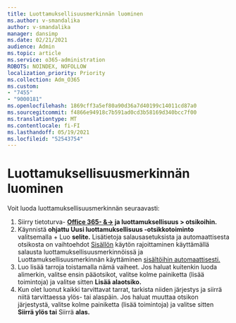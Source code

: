 ```yaml
---
title: Luottamuksellisuusmerkinnän luominen
ms.author: v-smandalika
author: v-smandalika
manager: dansimp
ms.date: 02/21/2021
audience: Admin
ms.topic: article
ms.service: o365-administration
ROBOTS: NOINDEX, NOFOLLOW
localization_priority: Priority
ms.collection: Adm_O365
ms.custom:
- "7455"
- "9000181"
ms.openlocfilehash: 1869cff3a5ef80a90d36a7d40199c14011cd87a0
ms.sourcegitcommit: f4866e94918c7b591ad0cd3b58169d340bcc7f00
ms.translationtype: MT
ms.contentlocale: fi-FI
ms.lasthandoff: 05/19/2021
ms.locfileid: "52543754"
---
```

# <a name="create-a-sensitivity-label"></a>Luottamuksellisuusmerkinnän luominen

Voit luoda luottamuksellisuusmerkinnän seuraavasti:

1. Siirry tietoturva- **[Office 365- &->](https://sip.protection.office.com/) ja luottamuksellisuus > otsikoihin.**
2. Käynnistä **ohjattu Uusi luottamuksellisuus -otsikkotoiminto** valitsemalla + Luo **selite.** Lisätietoja salausasetuksista ja automaattisesta otsikosta on vaihtoehdot [Sisällön](/microsoft-365/compliance/encryption-sensitivity-labels) käytön rajoittaminen käyttämällä salausta luottamuksellisuusmerkinnöissä ja Luottamuksellisuusmerkinnän käyttäminen [sisältöihin automaattisesti.](/microsoft-365/compliance/apply-sensitivity-label-automatically)
3. Luo lisää tarroja toistamalla nämä vaiheet. Jos haluat kuitenkin luoda alimerkin, valitse ensin pääotsikot, valitse kolme painiketta (lisää toimintoja) ja valitse sitten **Lisää alaotsiko.**
4. Kun olet luonut kaikki tarvittavat tarrat, tarkista niiden järjestys ja siirrä niitä tarvittaessa ylös- tai alaspäin. Jos haluat muuttaa otsikon järjestystä, valitse kolme painiketta (lisää toimintoja) ja valitse sitten **Siirrä ylös tai** Siirrä **alas.** 
